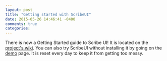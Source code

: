 ```yaml
---
layout: post
title: "Getting started with ScribeUI"
date: 2015-05-26 14:46:41 -0400
comments: true
categories: 
---
```

There is now a Getting Started guide to Scribe UI! It is located on the [project's wiki](https://github.com/mapgears/scribeui/wiki/Getting-started-with-ScribeUI). You can also try ScribeUI without installing it by going on the [demo](http://demo.scribeui.org) page. It is reset every day to keep it from getting too messy.  
